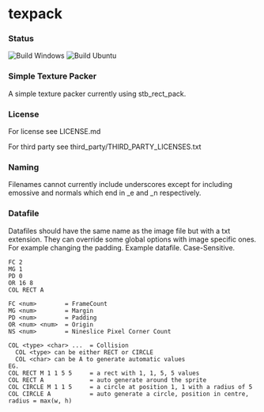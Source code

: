 # texpack

### Status
![Build Windows](https://github.com/Azenris/texpack/actions/workflows/build-windows.yml/badge.svg)
![Build Ubuntu](https://github.com/Azenris/texpack/actions/workflows/build-ubuntu.yml/badge.svg)

### Simple Texture Packer
A simple texture packer currently using stb_rect_pack.

### License
For license see LICENSE.md

For third party see third_party/THIRD_PARTY_LICENSES.txt

### Naming
Filenames cannot currently include underscores except for including emossive and normals which end in _e and _n respectively.

### Datafile
Datafiles should have the same name as the image file but with a txt extension.
They can override some global options with image specific ones. For example changing the padding.
Example datafile. Case-Sensitive.
```
FC 2
MG 1
PD 0
OR 16 8
COL RECT A
```
```
FC <num>        = FrameCount
MG <num>        = Margin
PD <num>        = Padding
OR <num> <num>  = Origin
NS <num>        = Nineslice Pixel Corner Count
```
```
COL <type> <char> ...  = Collision
  COL <type> can be either RECT or CIRCLE
  COL <char> can be A to generate automatic values
EG.
COL RECT M 1 1 5 5     = a rect with 1, 1, 5, 5 values
COL RECT A             = auto generate around the sprite
COL CIRCLE M 1 1 5     = a circle at position 1, 1 with a radius of 5
COL CIRCLE A           = auto generate a circle, position in centre, radius = max(w, h)
```